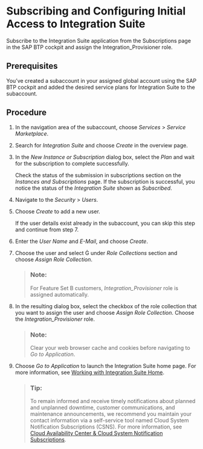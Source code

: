 <!-- loio8a3c8b7a6b1c4f249bb81d11644ef806 -->

<link rel="stylesheet" type="text/css" href="../css/sap-icons.css"/>

# Subscribing and Configuring Initial Access to Integration Suite

Subscribe to the Integration Suite application from the Subscriptions page in the SAP BTP cockpit and assign the Integration\_Provisioner role.



<a name="loio8a3c8b7a6b1c4f249bb81d11644ef806__prereq_nbs_lth_vlb"/>

## Prerequisites

You’ve created a subaccount in your assigned global account using the SAP BTP cockpit and added the desired service plans for Integration Suite to the subaccount.



## Procedure

1.  In the navigation area of the subaccount, choose *Services* \> *Service Marketplace*.

2.  Search for *Integration Suite* and choose *Create* in the overview page.

3.  In the *New Instance or Subscription* dialog box, select the *Plan* and wait for the subscription to complete successfully.

    Check the status of the submission in subscriptions section on the *Instances and Subscriptions* page. If the subscription is successful, you notice the status of the *Integration Suite* shown as *Subscribed*.

4.  Navigate to the *Security* \> *Users*.

5.  Choose *Create* to add a new user.

    If the user details exist already in the subaccount, you can skip this step and continue from step 7.

6.  Enter the *User Name* and *E-Mail*, and choose *Create*.

7.  Choose the user and select <span class="SAP-icons"></span> under *Role Collections* section and choose *Assign Role Collection*.

    > ### Note:  
    > For Feature Set B customers, *Integration\_Provisioner* role is assigned automatically.

8.  In the resulting dialog box, select the checkbox of the role collection that you want to assign the user and choose *Assign Role Collection*. Choose the *Integration\_Provisioner* role.

    > ### Note:  
    > Clear your web browser cache and cookies before navigating to *Go to Application*.

9.  Choose *Go to Application* to launch the Integration Suite home page. For more information, see [Working with Integration Suite Home](../20-Working_with_SAP_Integration_Suite_Home/working-with-integration-suite-home-a53dce3.md).

    > ### Tip:  
    > To remain informed and receive timely notifications about planned and unplanned downtime, customer communications, and maintenance announcements, we recommend you maintain your contact information via a self-service tool named Cloud System Notification Subscriptions \(CSNS\). For more information, see [Cloud Availability Center & Cloud System Notification Subscriptions](https://support.sap.com/en/my-support/systems-installations/cac.html).


